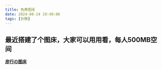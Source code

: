 ```yaml
---
title: 免费图床
date: 2024-08-24 19:49:06
tags: [折腾]
---
```

## 最近搭建了个图床，大家可以用用看，每人500MB空间

[**彦行の图床**](https://pic.shaoyanxing.top/)

